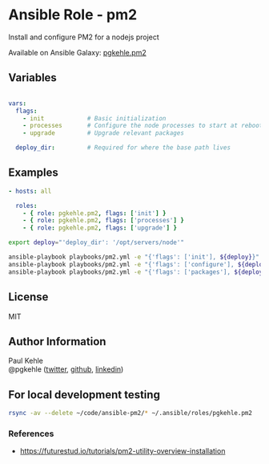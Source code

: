 # Ansible Role - pm2

Install and configure PM2 for a nodejs project

Available on Ansible Galaxy: [pgkehle.pm2](https://galaxy.ansible.com/pgkehle/pm2)


## Variables
```yaml

vars: 
  flags:
    - init            # Basic initialization
    - processes       # Configure the node processes to start at reboot
    - upgrade         # Upgrade relevant packages

  deploy_dir:         # Required for where the base path lives

```

## Examples

```YAML
- hosts: all

  roles:
    - { role: pgkehle.pm2, flags: ['init'] }     
    - { role: pgkehle.pm2, flags: ['processes'] }     
    - { role: pgkehle.pm2, flags: ['upgrade'] }     
```
```bash
export deploy="'deploy_dir': '/opt/servers/node'"

ansible-playbook playbooks/pm2.yml -e "{'flags': ['init'], ${deploy}}" -t init
ansible-playbook playbooks/pm2.yml -e "{'flags': ['configure'], ${deploy}}" -t processes
ansible-playbook playbooks/pm2.yml -e "{'flags': ['packages'], ${deploy}}" -t upgrade
```

## License

MIT

## Author Information

Paul Kehle  
@pgkehle ([twitter](https://twitter.com/pgkehle), [github](https://github.com/pgkehle), [linkedin](https://www.linkedin.com/in/pgkehle))

## For local development testing

```bash
rsync -av --delete ~/code/ansible-pm2/* ~/.ansible/roles/pgkehle.pm2
```

### References

* https://futurestud.io/tutorials/pm2-utility-overview-installation